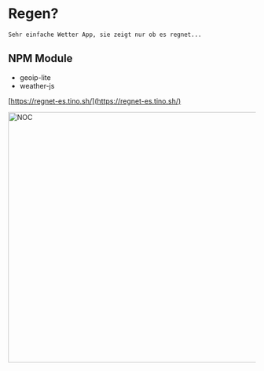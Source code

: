 # Regen?

```
Sehr einfache Wetter App, sie zeigt nur ob es regnet...
```

## NPM Module

* geoip-lite
* weather-js


[https://regnet-es.tino.sh/](https://regnet-es.tino.sh/)


<img src="https://www.verlo.com/wp-content/uploads/2019/03/rainy_day.jpg" align="left"
     alt="NOC" width="769" height="511">
